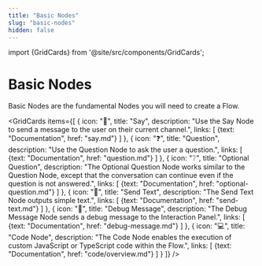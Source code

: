 ```yaml
---
title: "Basic Nodes" 
slug: "basic-nodes" 
hidden: false 
---
```


import {GridCards} from '@site/src/components/GridCards';

# Basic Nodes

Basic Nodes are the fundamental Nodes you will need to create a Flow.

<GridCards items={[
  {
    icon: "💬",
    title: "Say",
    description: "Use the Say Node to send a message to the user on their current channel.",
    links: [
      {text: "Documentation", href: "say.md"}
    ]
  },
  {
    icon: "❓",
    title: "Question",
    description: "Use the Question Node to ask the user a question.",
    links: [
      {text: "Documentation", href: "question.md"}
    ]
  },
  {
    icon: "❔",
    title: "Optional Question",
    description: "The Optional Question Node works similar to the Question Node, except that the conversation can continue even if the question is not answered.",
    links: [
      {text: "Documentation", href: "optional-question.md"}
    ]
  },
  {
    icon: "📝",
    title: "Send Text",
    description: "The Send Text Node outputs simple text.",
    links: [
      {text: "Documentation", href: "send-text.md"}
    ]
  },
  {
    icon: "🐛",
    title: "Debug Message",
    description: "The Debug Message Node sends a debug message to the Interaction Panel.",
    links: [
      {text: "Documentation", href: "debug-message.md"}
    ]
  },
  {
    icon: "💻",
    title: "Code Node",
    description: "The Code Node enables the execution of custom JavaScript or TypeScript code within the Flow.",
    links: [
      {text: "Documentation", href: "code/overview.md"}
    ]
  }
]} />